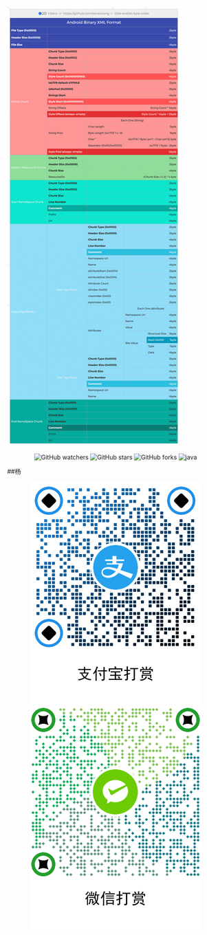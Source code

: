 ![image](https://raw.githubusercontent.com/senswrong/AndroidBinaryXml/main/AndroidBinaryXml.png)

<p align="center">
    <img alt="GitHub watchers" src="https://img.shields.io/github/watchers/senswrong/AndroidBinaryXml?style=flat-square">
    <img alt="GitHub stars" src="https://img.shields.io/github/stars/senswrong/AndroidBinaryXml.svg?style=flat-square">
    <img alt="GitHub forks" src="https://img.shields.io/github/forks/senswrong/AndroidBinaryXml?style=flat-square">
    <img alt="java" src="https://img.shields.io/badge/java-1.8-brightgreen.svg?style=flat-square">
</p>

##杨
<p align="center">
    <img src="https://raw.githubusercontent.com/senswrong/AndroidBinaryXml/main/alipay.png">
    <img src="https://raw.githubusercontent.com/senswrong/AndroidBinaryXml/main/wechatpay.png">
</p>
